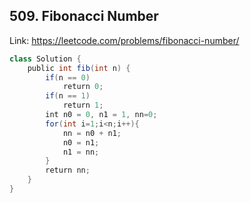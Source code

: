 ## 509. Fibonacci Number
Link: https://leetcode.com/problems/fibonacci-number/

```java
class Solution {
    public int fib(int n) {
        if(n == 0)
            return 0;
        if(n == 1)
            return 1;
        int n0 = 0, n1 = 1, nn=0;
        for(int i=1;i<n;i++){
            nn = n0 + n1;
            n0 = n1;
            n1 = nn;
        }
        return nn;
    }
}
```

